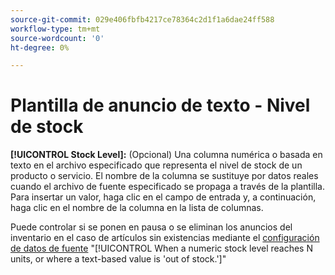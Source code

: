 ```yaml
---
source-git-commit: 029e406fbfb4217ce78364c2d1f1a6dae24ff588
workflow-type: tm+mt
source-wordcount: '0'
ht-degree: 0%

---
```

# Plantilla de anuncio de texto - Nivel de stock

**[!UICONTROL Stock Level]:** (Opcional) Una columna numérica o basada en texto en el archivo especificado que representa el nivel de stock de un producto o servicio. El nombre de la columna se sustituye por datos reales cuando el archivo de fuente especificado se propaga a través de la plantilla. Para insertar un valor, haga clic en el campo de entrada y, a continuación, haga clic en el nombre de la columna en la lista de columnas.

Puede controlar si se ponen en pausa o se eliminan los anuncios del inventario en el caso de artículos sin existencias mediante el [configuración de datos de fuente](/help/search-social-commerce/campaign-management/inventory-feeds/feed-settings-manage.md#feed-data-settings) &quot;[!UICONTROL When a numeric stock level reaches N units, or where a text-based value is 'out of stock.']&quot;
